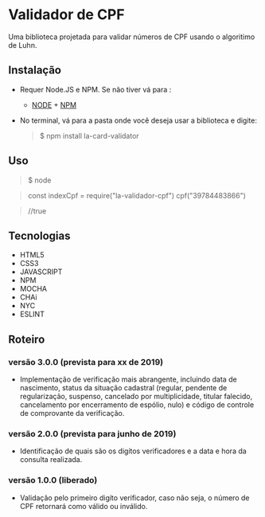 # Validador de CPF

Uma biblioteca projetada para validar números de CPF usando o algoritimo de Luhn.

## Instalação

* Requer Node.JS e NPM. Se não tiver vá para : 
    - [NODE](https://nodejs.org/en/download/) + [NPM](https://nodejs.org/en/download/)

* No terminal, vá para a pasta onde você deseja usar a biblioteca e digite:
    > $ npm install la-card-validator


## Uso 

>$ node

> const indexCpf = require("la-validador-cpf")
> cpf("39784483866") 

> //true


## Tecnologias

* HTML5
* CSS3
* JAVASCRIPT
* NPM
* MOCHA
* CHAi
* NYC
* ESLINT

## Roteiro

### versão 3.0.0 (prevista para xx de 2019) 
* Implementação de verificação mais abrangente, incluindo data de nascimento, status da situação cadastral (regular, pendente de regularização, suspenso, cancelado por multiplicidade, titular falecido, cancelamento por encerramento de espólio, nulo) e código de controle de comprovante da verificação.

### versão 2.0.0 (prevista para junho de 2019) 
* Identificação de quais são os digítos verificadores e a data e hora da consulta realizada.

### versão 1.0.0 (liberado) 
* Validação pelo primeiro digíto verificador, caso não seja, o número de CPF retornará como válido ou inválido.
